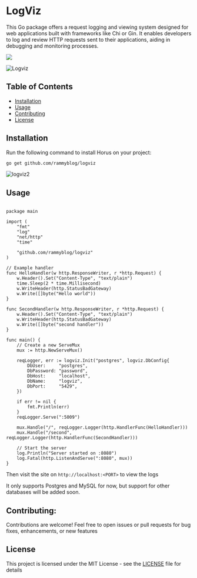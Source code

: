 # LogViz

This Go package offers a request logging and viewing system designed for web applications built with frameworks like Chi or Gin. It enables developers to log and review HTTP requests sent to their applications, aiding in debugging and monitoring processes.

<img src="https://github.com/rammyblog/portfolio-v2/assets/36502131/f907193e-66f4-41d0-bf56-0b8dca34d1eb"/>


![Logviz](https://github.com/rammyblog/portfolio-v2/assets/36502131/f907193e-66f4-41d0-bf56-0b8dca34d1eb)

## Table of Contents

- [Installation](#installation)
- [Usage](#usage)
- [Contributing](#contributing)
- [License](#license)

## Installation

Run the following command to install Horus on your project:

```bash
go get github.com/rammyblog/logviz
```

![logviz2](https://github.com/rammyblog/portfolio-v2/assets/36502131/c3511846-7d74-4dc1-aeb9-735f9771e0f3)


## Usage

```

package main

import (
	"fmt"
	"log"
	"net/http"
	"time"

	"github.com/rammyblog/logviz"
)

// Example handler
func HelloHandler(w http.ResponseWriter, r *http.Request) {
	w.Header().Set("Content-Type", "text/plain")
	time.Sleep(2 * time.Millisecond)
	w.WriteHeader(http.StatusBadGateway)
	w.Write([]byte("Hello world"))
}

func SecondHandler(w http.ResponseWriter, r *http.Request) {
	w.Header().Set("Content-Type", "text/plain")
	w.WriteHeader(http.StatusBadGateway)
	w.Write([]byte("second handler"))
}

func main() {
	// Create a new ServeMux
	mux := http.NewServeMux()

	reqLogger, err := logviz.Init("postgres", logviz.DbConfig{
		DbUser:     "postgres",
		DbPassword: "password",
		DbHost:     "localhost",
		DbName:     "logviz",
		DbPort:     "5429",
	})

	if err != nil {
		fmt.Println(err)
	}
	reqLogger.Serve(":5009")

	mux.Handle("/", reqLogger.Logger(http.HandlerFunc(HelloHandler)))
	mux.Handle("/second", reqLogger.Logger(http.HandlerFunc(SecondHandler)))

	// Start the server
	log.Println("Server started on :8080")
	log.Fatal(http.ListenAndServe(":8080", mux))
}

```

Then visit the site on `http://localhost:<PORT>` to view the logs

It only supports Postgres and MySQL for now, but support for other databases will be added soon.

## Contributing:
Contributions are welcome! Feel free to open issues or pull requests for bug fixes, enhancements, or new features

## License
This project is licensed under the MIT License - see the [LICENSE](LICENSE) file for details

